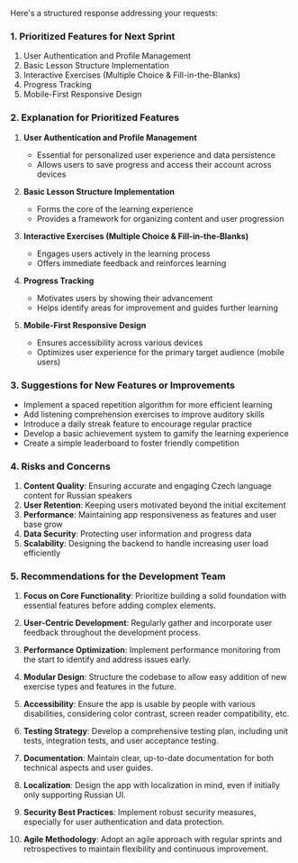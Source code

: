 Here's a structured response addressing your requests:

### 1. Prioritized Features for Next Sprint

1. User Authentication and Profile Management
2. Basic Lesson Structure Implementation
3. Interactive Exercises (Multiple Choice & Fill-in-the-Blanks)
4. Progress Tracking
5. Mobile-First Responsive Design

### 2. Explanation for Prioritized Features

1. **User Authentication and Profile Management**
   - Essential for personalized user experience and data persistence
   - Allows users to save progress and access their account across devices

2. **Basic Lesson Structure Implementation**
   - Forms the core of the learning experience
   - Provides a framework for organizing content and user progression

3. **Interactive Exercises (Multiple Choice & Fill-in-the-Blanks)**
   - Engages users actively in the learning process
   - Offers immediate feedback and reinforces learning

4. **Progress Tracking**
   - Motivates users by showing their advancement
   - Helps identify areas for improvement and guides further learning

5. **Mobile-First Responsive Design**
   - Ensures accessibility across various devices
   - Optimizes user experience for the primary target audience (mobile users)

### 3. Suggestions for New Features or Improvements

- Implement a spaced repetition algorithm for more efficient learning
- Add listening comprehension exercises to improve auditory skills
- Introduce a daily streak feature to encourage regular practice
- Develop a basic achievement system to gamify the learning experience
- Create a simple leaderboard to foster friendly competition

### 4. Risks and Concerns

1. **Content Quality**: Ensuring accurate and engaging Czech language content for Russian speakers
2. **User Retention**: Keeping users motivated beyond the initial excitement
3. **Performance**: Maintaining app responsiveness as features and user base grow
4. **Data Security**: Protecting user information and progress data
5. **Scalability**: Designing the backend to handle increasing user load efficiently

### 5. Recommendations for the Development Team

1. **Focus on Core Functionality**: Prioritize building a solid foundation with essential features before adding complex elements.

2. **User-Centric Development**: Regularly gather and incorporate user feedback throughout the development process.

3. **Performance Optimization**: Implement performance monitoring from the start to identify and address issues early.

4. **Modular Design**: Structure the codebase to allow easy addition of new exercise types and features in the future.

5. **Accessibility**: Ensure the app is usable by people with various disabilities, considering color contrast, screen reader compatibility, etc.

6. **Testing Strategy**: Develop a comprehensive testing plan, including unit tests, integration tests, and user acceptance testing.

7. **Documentation**: Maintain clear, up-to-date documentation for both technical aspects and user guides.

8. **Localization**: Design the app with localization in mind, even if initially only supporting Russian UI.

9. **Security Best Practices**: Implement robust security measures, especially for user authentication and data protection.

10. **Agile Methodology**: Adopt an agile approach with regular sprints and retrospectives to maintain flexibility and continuous improvement.